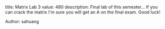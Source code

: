 title: Matrix Lab 3
value: 480
description: Final lab of this semester... If you can crack the matrix I'm sure you will get an A on the final exam. Good luck!

Author: sahuang